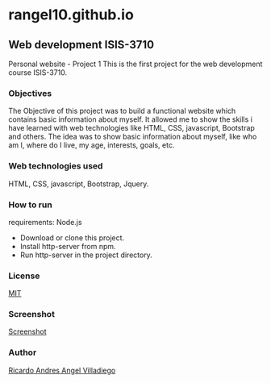# rangel10.github.io

## Web development ISIS-3710
Personal website - Project 1
This is the first project for the web development course ISIS-3710.

### Objectives
The Objective of this project was to build a functional website which contains basic information about myself. It allowed me to show the skills i have learned with web technologies like HTML, CSS, javascript, Bootstrap and others. The idea was to show  basic information about myself, like who am I, where do I live, my age, interests, goals, etc.

### Web technologies used
HTML, CSS, javascript, Bootstrap, Jquery. 

### How to run
requirements: Node.js
* Download or clone this project.
* Install http-server from npm.
* Run http-server in the project directory.

### License
[MIT](https://github.com/rangel10/rangel10.github.io/blob/master/LICENSE)

### Screenshot
[Screenshot]()

### Author
[Ricardo Andres Angel Villadiego](https://github.com/rangel)
